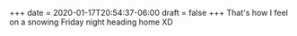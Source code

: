 +++
date = 2020-01-17T20:54:37-06:00
draft = false
+++
That's how I feel on a snowing Friday night heading home XD